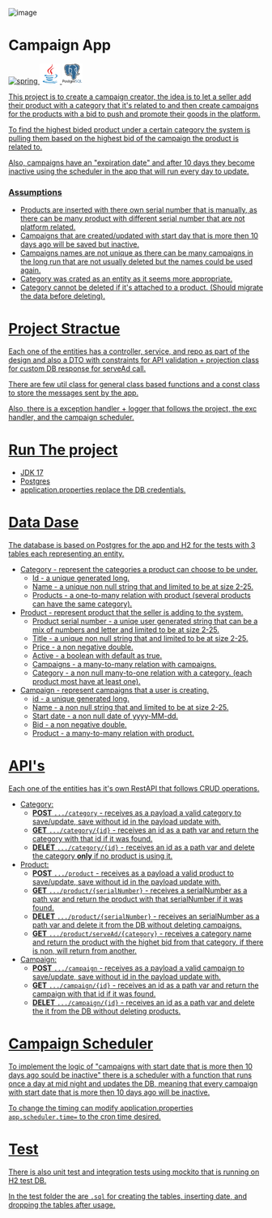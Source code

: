 ![image](https://github.com/omerugi/SpringCampinApp/assets/57361655/fed90094-e015-4a06-9aca-3f0f08e6a4fe)
# Campaign App

<a href="https://spring.io/" target="_blank" rel="noreferrer"> <img src="https://www.vectorlogo.zone/logos/springio/springio-icon.svg" alt="spring" width="40" height="40"/> <a href="https://www.java.com" target="_blank" rel="noreferrer"> <img src="https://raw.githubusercontent.com/devicons/devicon/master/icons/java/java-original.svg" alt="java" width="40" height="40"/> </a><a href="https://www.postgresql.org" target="_blank" rel="noreferrer"> <img src="https://raw.githubusercontent.com/devicons/devicon/master/icons/postgresql/postgresql-original-wordmark.svg" alt="postgresql" width="40" height="40"/>

  This project is to create a campaign creator, the idea is to let a seller add their product with a category that it's related to and then create campaigns for the products with a bid to push and promote their goods in the platform.
  
  To find the highest bided product under a certain category the system is pulling them based on the highest bid of the campaign the product is related to.
  
  Also, campaigns have an "expiration date" and after 10 days they become inactive using the scheduler in the app that will run every day to update.
  
### Assumptions
  * Products are inserted with there own serial number that is manually, as there can be many product with different serial number that are not platform related.
  * Campaigns that are created/updated with start day that is more then 10 days ago will be saved but inactive.
  * Campaigns names are not unique as there can be many campaigns in the long run that are not usually deleted but the names could be used again.
  * Category was crated as an entity as it seems more appropriate.
  * Category cannot be deleted if it's attached to a product. (Should migrate the data before deleting).

# Project Stractue
  Each one of the entities has a controller, service, and repo as part of the design and also a DTO with constraints for API validation + projection class for custom DB response for serveAd call.
  
  There are few util class for general class based functions and a const class to store the messages sent by the app.
  
  Also, there is a exception handler + logger that follows the project, the exc handler, and the campaign scheduler. 
  
# Run The project
  * JDK 17
  * Postgres
  * application.properties replace the DB credentials.
  
# Data Dase
  The database is based on Postgres for the app and H2 for the tests with 3 tables each representing an entity.
  
  * Category - represent the categories a product can choose to be under.
    * Id - a unique generated long.
    * Name - a unique non null string that and limited to be at size 2-25.
    * Products - a one-to-many relation with product (several products can have the same category).
  * Product - represent product that the seller is adding to the system.
    * Product serial number - a uniqe user generated string that can be a mix of numbers and letter and limited to be at size 2-25.
    * Title - a unique non null string that and limited to be at size 2-25.
    * Price - a non negative double.
    * Active - a boolean with default as true.
    * Campaigns - a many-to-many relation with campaigns.
    * Category - a non null many-to-one relation with a category. (each product most have at least one).
  * Campaign - represent campaigns that a user is creating.
    * id - a unique generated long.
    * Name - a non null string that and limited to be at size 2-25.
    * Start date - a non null date of yyyy-MM-dd.
    * Bid - a non negative double.
    * Product - a many-to-many relation with product.
 
 # API's
  Each one of the entities has it's own RestAPI that follows CRUD operations.
  * Category:
    * **POST** ```.../category``` - receives as a payload a valid category to save/update, save without id in the payload update with.
    * **GET** ```.../category/{id}``` - receives an id as a path var and return the category with that id if it was found.
    * **DELET** ```.../category/{id}``` - receives an id as a path var and delete the category **only** if no product is using it.
  * Product:
    * **POST** ```.../product``` - receives as a payload a valid product to save/update, save without id in the payload update with.
    * **GET** ```.../product/{serialNumber}``` - receives a serialNumber as a path var and return the product with that serialNumber if it was found.
    * **DELET** ```.../product/{serialNumber}``` - receives an serialNumber as a path var and delete it from the DB without deleting campaigns.
    * **GET** ```.../product/serveAd/{category}``` - receives a category name and return the product with the highet bid from that category, if there is non, will return from another.
  * Campaign:
    * **POST** ```.../campaign``` - receives as a payload a valid campaign to save/update, save without id in the payload update with.
    * **GET** ```.../campaign/{id}``` - receives an id as a path var and return the campaign with that id if it was found.
    * **DELET** ```.../campaign/{id}``` - receives an id as a path var and delete the it from the DB without deleting products.
  
# Campaign Scheduler
  To implement the logic of "campaigns with start date that is more then 10 days ago sould be inactive" there is a scheduler with a function that runs once a day at mid night and updates the DB, meaning that every campaign with start date that is more then 10 days ago will be inactive.
  
  To change the timing can modify application.properties ``app.scheduler.time=`` to the cron time desired.
  
# Test
  There is also unit test and integration tests using mockito that is running on H2 test DB.
  
  In the test folder the are `.sql` for creating the tables, inserting date, and dropping the tables after usage.
